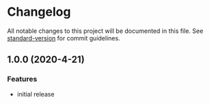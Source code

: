 # Changelog

All notable changes to this project will be documented in this file. See [standard-version](https://github.com/conventional-changelog/standard-version) for commit guidelines.


## 1.0.0 (2020-4-21)

### Features

- initial release
